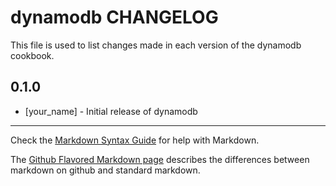 dynamodb CHANGELOG
==================

This file is used to list changes made in each version of the dynamodb cookbook.

0.1.0
-----
- [your_name] - Initial release of dynamodb

- - -
Check the [Markdown Syntax Guide](http://daringfireball.net/projects/markdown/syntax) for help with Markdown.

The [Github Flavored Markdown page](http://github.github.com/github-flavored-markdown/) describes the differences between markdown on github and standard markdown.

